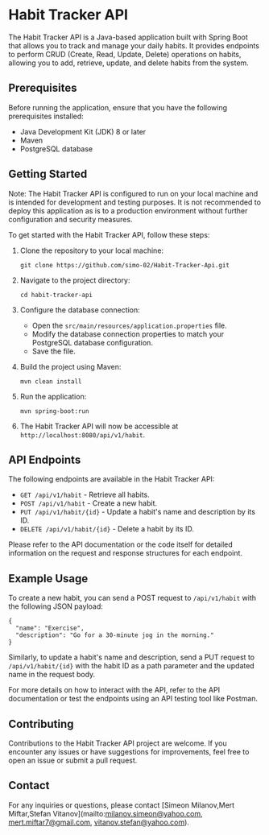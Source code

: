 # Habit Tracker API

The Habit Tracker API is a Java-based application built with Spring Boot that allows you to track and manage your daily habits. It provides endpoints to perform CRUD (Create, Read, Update, Delete) operations on habits, allowing you to add, retrieve, update, and delete habits from the system.

## Prerequisites

Before running the application, ensure that you have the following prerequisites installed:

- Java Development Kit (JDK) 8 or later
- Maven
- PostgreSQL database

## Getting Started

Note: The Habit Tracker API is configured to run on your local machine and is intended for development and testing purposes. It is not recommended to deploy this application as is to a production environment without further configuration and security measures.

To get started with the Habit Tracker API, follow these steps:

1. Clone the repository to your local machine:
   ```shell
   git clone https://github.com/simo-02/Habit-Tracker-Api.git
   ```

2. Navigate to the project directory:
   ```shell
   cd habit-tracker-api
   ```

3. Configure the database connection:
   - Open the `src/main/resources/application.properties` file.
   - Modify the database connection properties to match your PostgreSQL database configuration.
   - Save the file.

4. Build the project using Maven:
   ```shell
   mvn clean install
   ```

5. Run the application:
   ```shell
   mvn spring-boot:run
   ```

6. The Habit Tracker API will now be accessible at `http://localhost:8080/api/v1/habit`.

## API Endpoints

The following endpoints are available in the Habit Tracker API:

- `GET /api/v1/habit` - Retrieve all habits.
- `POST /api/v1/habit` - Create a new habit.
- `PUT /api/v1/habit/{id}` - Update a habit's name and description by its ID.
- `DELETE /api/v1/habit/{id}` - Delete a habit by its ID.

Please refer to the API documentation or the code itself for detailed information on the request and response structures for each endpoint.

## Example Usage

To create a new habit, you can send a POST request to `/api/v1/habit` with the following JSON payload:

```
{
  "name": "Exercise",
  "description": "Go for a 30-minute jog in the morning."
}
```

Similarly, to update a habit's name and description, send a PUT request to `/api/v1/habit/{id}` with the habit ID as a path parameter and the updated name in the request body.

For more details on how to interact with the API, refer to the API documentation or test the endpoints using an API testing tool like Postman.

## Contributing

Contributions to the Habit Tracker API project are welcome. If you encounter any issues or have suggestions for improvements, feel free to open an issue or submit a pull request.

## Contact

For any inquiries or questions, please contact [Simeon Milanov,Mert Miftar,Stefan Vitanov](mailto:milanov.simeon@yahoo.com, mert.miftar7@gmail.com, vitanov.stefan@yahoo.com).

